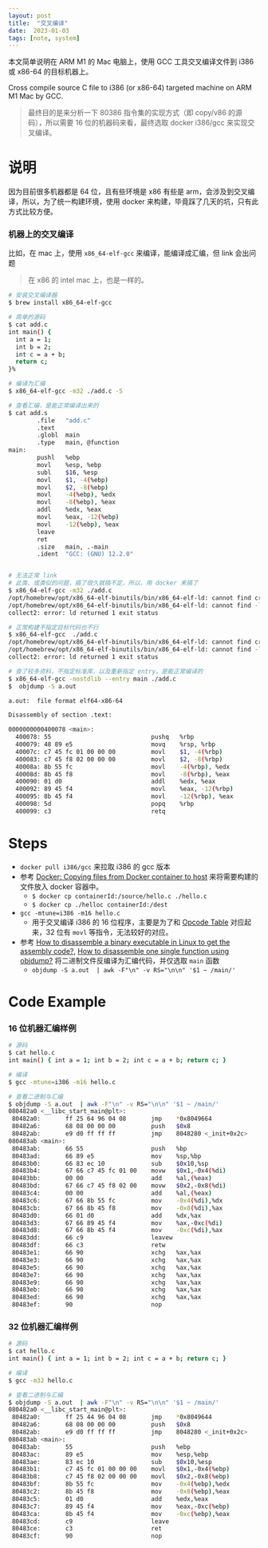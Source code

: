 ```yaml
---
layout: post
title:  "交叉编译"
date:  2023-01-03
tags: [note, system]
---
```


  本文简单说明在 ARM M1 的 Mac 电脑上，使用 GCC 工具交叉编译文件到 i386 或 x86-64 的目标机器上。

  Cross compile source C file to i386 (or x86-64) targeted machine on ARM M1 Mac by GCC.

  > 最终目的是来分析一下 80386 指令集的实现方式（即 copy/v86 的源码），所以需要 16 位的机器码来看，最终选取 docker i386/gcc 来实现交叉编译。


# 说明

  因为目前很多机器都是 64 位，且有些环境是 x86 有些是 arm，会涉及到交叉编译，所以，为了统一构建环境，使用 docker 来构建，毕竟踩了几天的坑，只有此方式比较方便。

### 机器上的交叉编译

  比如，在 mac 上，使用 `x86_64-elf-gcc` 来编译，能编译成汇编，但 link 会出问题

> 在 x86 的 intel mac 上，也是一样的。

```sh
# 安装交叉编译器
$ brew install x86_64-elf-gcc

# 简单的源码
$ cat add.c
int main() {
  int a = 1;
  int b = 2;
  int c = a + b;
  return c;
}%

# 编译为汇编
$ x86_64-elf-gcc -m32 ./add.c -S

# 查看汇编，是能正常编译出来的
$ cat add.s
        .file   "add.c"
        .text
        .globl  main
        .type   main, @function
main:
        pushl   %ebp
        movl    %esp, %ebp
        subl    $16, %esp
        movl    $1, -4(%ebp)
        movl    $2, -8(%ebp)
        movl    -4(%ebp), %edx
        movl    -8(%ebp), %eax
        addl    %edx, %eax
        movl    %eax, -12(%ebp)
        movl    -12(%ebp), %eax
        leave
        ret
        .size   main, .-main
        .ident  "GCC: (GNU) 12.2.0"


# 无法正常 link
# 此类、或类似的问题，搞了很久就搞不定，所以，用 docker 来搞了
$ x86_64-elf-gcc -m32 ./add.c
/opt/homebrew/opt/x86_64-elf-binutils/bin/x86_64-elf-ld: cannot find crt0.o: No such file or directory
/opt/homebrew/opt/x86_64-elf-binutils/bin/x86_64-elf-ld: cannot find -lc: No such file or directory
collect2: error: ld returned 1 exit status

# 正常构建不指定目标代码也不行
$ x86_64-elf-gcc  ./add.c
/opt/homebrew/opt/x86_64-elf-binutils/bin/x86_64-elf-ld: cannot find crt0.o: No such file or directory
/opt/homebrew/opt/x86_64-elf-binutils/bin/x86_64-elf-ld: cannot find -lc: No such file or directory
collect2: error: ld returned 1 exit status

# 查了较多资料，不指定标准库，以及重新指定 entry，是能正常编译的
$ x86_64-elf-gcc -nostdlib --entry main ./add.c
$  objdump -S a.out

a.out:  file format elf64-x86-64

Disassembly of section .text:

0000000000400078 <main>:
  400078: 55                            pushq   %rbp
  400079: 48 89 e5                      movq    %rsp, %rbp
  40007c: c7 45 fc 01 00 00 00          movl    $1, -4(%rbp)
  400083: c7 45 f8 02 00 00 00          movl    $2, -8(%rbp)
  40008a: 8b 55 fc                      movl    -4(%rbp), %edx
  40008d: 8b 45 f8                      movl    -8(%rbp), %eax
  400090: 01 d0                         addl    %edx, %eax
  400092: 89 45 f4                      movl    %eax, -12(%rbp)
  400095: 8b 45 f4                      movl    -12(%rbp), %eax
  400098: 5d                            popq    %rbp
  400099: c3                            retq
```


# Steps

* `docker pull i386/gcc` 来拉取 i386 的 gcc 版本
* 参考 [Docker: Copying files from Docker container to host](https://stackoverflow.com/questions/22049212/docker-copying-files-from-docker-container-to-host) 来将需要构建的文件放入 docker 容器中。
  * `$ docker cp containerId:/source/hello.c ./hello.c`
  * `$ docker cp ./helloc containerId:/dest`
* `gcc -mtune=i386 -m16 hello.c`
  * 用于交叉编译 i386 的 16 位程序，主要是为了和 [Opcode Table](https://pdos.csail.mit.edu/6.828/2018/readings/i386/appa.htm) 对应起来，32 位有 `movl` 等指令，无法较好的对应。
* 参考 [How to disassemble a binary executable in Linux to get the assembly code?](https://stackoverflow.com/questions/5125896/how-to-disassemble-a-binary-executable-in-linux-to-get-the-assembly-code), [How to disassemble one single function using objdump?](https://stackoverflow.com/questions/22769246/how-to-disassemble-one-single-function-using-objdump) 将二进制文件反编译为汇编代码，并仅选取 `main` 函数
  * `objdump -S a.out  | awk -F"\n" -v RS="\n\n" '$1 ~ /main/'`


# Code Example


### 16 位机器汇编样例

```sh
# 源码
$ cat hello.c
int main() { int a = 1; int b = 2; int c = a + b; return c; }

# 编译
$ gcc -mtune=i386 -m16 hello.c

# 查看二进制与汇编
$ objdump -S a.out  | awk -F"\n" -v RS="\n\n" '$1 ~ /main/'
080482a0 <__libc_start_main@plt>:
 80482a0:       ff 25 64 96 04 08       jmp    *0x8049664
 80482a6:       68 08 00 00 00          push   $0x8
 80482ab:       e9 d0 ff ff ff          jmp    8048280 <_init+0x2c>
080483ab <main>:
 80483ab:       66 55                   push   %bp
 80483ad:       66 89 e5                mov    %sp,%bp
 80483b0:       66 83 ec 10             sub    $0x10,%sp
 80483b4:       67 66 c7 45 fc 01 00    movw   $0x1,-0x4(%di)
 80483bb:       00 00                   add    %al,(%eax)
 80483bd:       67 66 c7 45 f8 02 00    movw   $0x2,-0x8(%di)
 80483c4:       00 00                   add    %al,(%eax)
 80483c6:       67 66 8b 55 fc          mov    -0x4(%di),%dx
 80483cb:       67 66 8b 45 f8          mov    -0x8(%di),%ax
 80483d0:       66 01 d0                add    %dx,%ax
 80483d3:       67 66 89 45 f4          mov    %ax,-0xc(%di)
 80483d8:       67 66 8b 45 f4          mov    -0xc(%di),%ax
 80483dd:       66 c9                   leavew
 80483df:       66 c3                   retw
 80483e1:       66 90                   xchg   %ax,%ax
 80483e3:       66 90                   xchg   %ax,%ax
 80483e5:       66 90                   xchg   %ax,%ax
 80483e7:       66 90                   xchg   %ax,%ax
 80483e9:       66 90                   xchg   %ax,%ax
 80483eb:       66 90                   xchg   %ax,%ax
 80483ed:       66 90                   xchg   %ax,%ax
 80483ef:       90                      nop
```

### 32 位机器汇编样例

```sh
# 源码
$ cat hello.c
int main() { int a = 1; int b = 2; int c = a + b; return c; }

# 编译
$ gcc -m32 hello.c

# 查看二进制与汇编
$ objdump -S a.out  | awk -F"\n" -v RS="\n\n" '$1 ~ /main/'
080482a0 <__libc_start_main@plt>:
 80482a0:       ff 25 44 96 04 08       jmp    *0x8049644
 80482a6:       68 08 00 00 00          push   $0x8
 80482ab:       e9 d0 ff ff ff          jmp    8048280 <_init+0x2c>
080483ab <main>:
 80483ab:       55                      push   %ebp
 80483ac:       89 e5                   mov    %esp,%ebp
 80483ae:       83 ec 10                sub    $0x10,%esp
 80483b1:       c7 45 fc 01 00 00 00    movl   $0x1,-0x4(%ebp)
 80483b8:       c7 45 f8 02 00 00 00    movl   $0x2,-0x8(%ebp)
 80483bf:       8b 55 fc                mov    -0x4(%ebp),%edx
 80483c2:       8b 45 f8                mov    -0x8(%ebp),%eax
 80483c5:       01 d0                   add    %edx,%eax
 80483c7:       89 45 f4                mov    %eax,-0xc(%ebp)
 80483ca:       8b 45 f4                mov    -0xc(%ebp),%eax
 80483cd:       c9                      leave
 80483ce:       c3                      ret
 80483cf:       90                      nop
```

